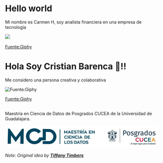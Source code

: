 # Hello world

Mi nombre es Carmen H, soy analista financiera en una empresa de tecnología 

![](https://i.giphy.com/media/v1.Y2lkPTc5MGI3NjExc2g3OWQ1dWwwanJmd2pnOG44d3Z3Mmx2dXNuNWE2anZ2ejc5dmRkNiZlcD12MV9pbnRlcm5hbF9naWZfYnlfaWQmY3Q9Zw/HzkZeQM6aHcodITVXf/giphy-downsized-large.gif)

[Fuente:Giphy](https://i.giphy.com/media/v1.Y2lkPTc5MGI3NjExc2g3OWQ1dWwwanJmd2pnOG44d3Z3Mmx2dXNuNWE2anZ2ejc5dmRkNiZlcD12MV9pbnRlcm5hbF9naWZfYnlfaWQmY3Q9Zw/HzkZeQM6aHcodITVXf/giphy-downsized-large.gif)


# Hola Soy Cristian Barenca 👋!!

Me considero una persona creativa y colaborativa

![Fuente:Giphy](https://i.giphy.com/media/v1.Y2lkPTc5MGI3NjExeWlhdG1tdTJpcWVtaXNseHR2MHZrbWtqN3dnYmFuYzZnazRmZTJ2dyZlcD12MV9pbnRlcm5hbF9naWZfYnlfaWQmY3Q9Zw/fUQ4rhUZJYiQsas6WD/giphy.gif)


[Fuente:Giphy](https://i.giphy.com/media/v1.Y2lkPTc5MGI3NjExeWlhdG1tdTJpcWVtaXNseHR2MHZrbWtqN3dnYmFuYzZnazRmZTJ2dyZlcD12MV9pbnRlcm5hbF9naWZfYnlfaWQmY3Q9Zw/fUQ4rhUZJYiQsas6WD/giphy.gif)

<br>
Maestría en Ciencia de Datos de Posgrados CUCEA de la Universidad de Guadalajara.  

![](https://raw.githubusercontent.com/vcuspinera/UDG_MCD_Project_Dev_I/main/actividades/img/MCD_logo.png)

_Note: Original idea by **[Tiffany Timbers](https://github.com/ttimbers/hello)**_
